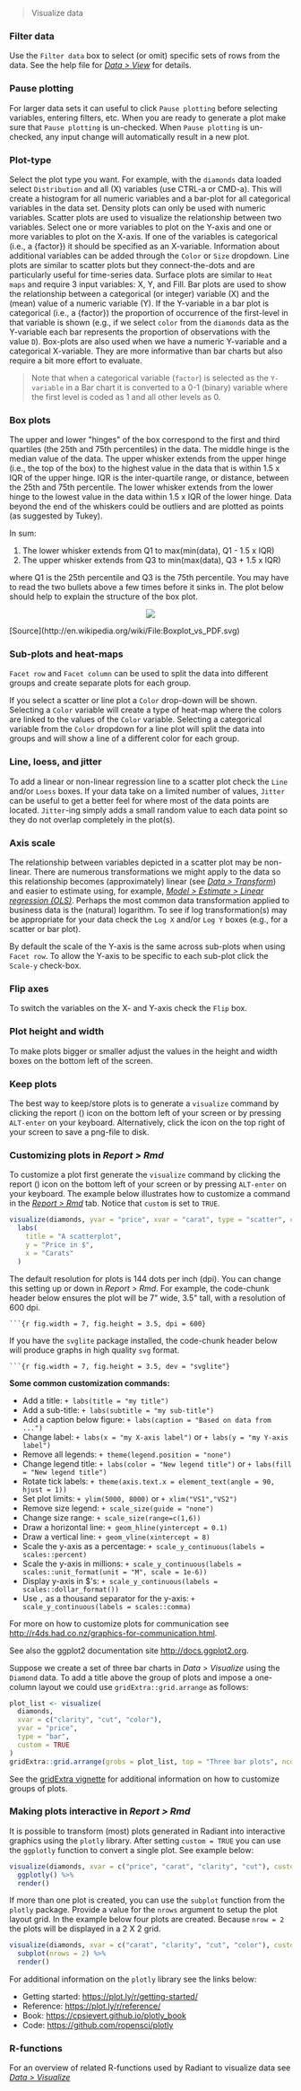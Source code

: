 > Visualize data

### Filter data

Use the `Filter data` box to select (or omit) specific sets of rows from the data. See the help file for <a href="https://radiant-rstats.github.io/docs/data/view.html" target="_blank">_Data > View_</a> for details.

### Pause plotting

For larger data sets it can useful to click `Pause plotting` before selecting variables, entering filters, etc. When you are ready to generate a plot make sure that `Pause plotting` is un-checked. When `Pause plotting` is un-checked, any input change will automatically result in a new plot.

### Plot-type

Select the plot type you want. For example, with the `diamonds` data loaded select `Distribution` and all (X) variables (use CTRL-a or CMD-a). This will create a histogram for all numeric variables and a bar-plot for all categorical variables in the data set. Density plots can only be used with numeric variables. Scatter plots are used to visualize the relationship between two variables. Select one or more variables to plot on the Y-axis and one or more variables to plot on the X-axis. If one of the variables is categorical (i.e., a {factor}) it should be specified as an X-variable. Information about additional variables can be added through the `Color` or `Size` dropdown. Line plots are similar to scatter plots but they connect-the-dots and are particularly useful for time-series data. Surface plots are similar to `Heat maps` and require 3 input variables: X, Y, and Fill. Bar plots are used to show the relationship between a categorical (or integer) variable (X) and the (mean) value of a numeric variable (Y). If the Y-variable in a bar plot is categorical (i.e., a {factor}) the proportion of occurrence of the first-level in that variable is shown (e.g., if we select `color` from the `diamonds` data as the Y-variable each bar represents the proportion of observations with the value `D`). Box-plots are also used when we have a numeric Y-variable and a categorical X-variable. They are more informative than bar charts but also require a bit more effort to evaluate.

> Note that when a categorical variable (`factor`) is selected as the `Y-variable` in a Bar chart it is converted to a 0-1 (binary) variable where the first level is coded as 1 and all other levels as 0.

### Box plots

The upper and lower "hinges" of the box correspond to the first and third quartiles (the 25th and 75th percentiles) in the data. The middle hinge is the median value of the data. The upper whisker extends from the upper hinge (i.e., the top of the box) to the highest value in the data that is within 1.5 x IQR of the upper hinge. IQR is the inter-quartile range, or distance, between the 25th and 75th percentile. The lower whisker extends from the lower hinge to the lowest value in the data within 1.5 x IQR of the lower hinge. Data beyond the end of the whiskers could be outliers and are plotted as points (as suggested by Tukey).

In sum:
1. The lower whisker extends from Q1 to max(min(data), Q1 - 1.5 x IQR)
2. The upper whisker extends from Q3 to min(max(data), Q3 + 1.5 x IQR)

where Q1 is the 25th percentile and Q3 is the 75th percentile. You may have to read the two bullets above a few times before it sinks in. The plot below should help to explain the structure of the box plot.

<p align="center"><img src="figures/boxplot.png"></p>
[Source](http://en.wikipedia.org/wiki/File:Boxplot_vs_PDF.svg)

### Sub-plots and heat-maps

`Facet row` and `Facet column` can be used to split the data into different groups and create separate plots for each group.

If you select a scatter or line plot a `Color` drop-down will be shown. Selecting a `Color` variable will create a type of heat-map where the colors are linked to the values of the `Color` variable. Selecting a categorical variable from the `Color` dropdown for a line plot will split the data into groups and will show a line of a different color for each group.

### Line, loess, and jitter

To add a linear or non-linear regression line to a scatter plot check the `Line` and/or `Loess` boxes. If your data take on a limited number of values, `Jitter` can be useful to get a better feel for where most of the data points are located. `Jitter`-ing simply adds a small random value to each data point so they do not overlap completely in the plot(s).

### Axis scale

The relationship between variables depicted in a scatter plot may be non-linear. There are numerous transformations we might apply to the data so this relationship becomes (approximately) linear (see _<a href="https://radiant-rstats.github.io/docs/data/transform.html" target="_blank">Data > Transform</a>_) and easier to estimate using, for example, _<a href="https://radiant-rstats.github.io/docs/model/regress.html" target="_blank">Model > Estimate > Linear regression (OLS)</a>_. Perhaps the most common data transformation applied to business data is the (natural) logarithm. To see if log transformation(s) may be appropriate for your data check the `Log X` and/or `Log Y` boxes (e.g., for a scatter or bar plot).

By default the scale of the Y-axis is the same across sub-plots when using `Facet row`. To allow the Y-axis to be specific to each sub-plot click the `Scale-y` check-box.

### Flip axes

To switch the variables on the X- and Y-axis check the `Flip` box.

### Plot height and width

To make plots bigger or smaller adjust the values in the height and width boxes on the bottom left of the screen.

### Keep plots

The best way to keep/store plots is to generate a `visualize` command by clicking the report (<i title='Report results' class='fa fa-edit'></i>) icon on the bottom left of your screen or by pressing `ALT-enter` on your keyboard. Alternatively, click the <i title='Download' class='fa fa-download'></i> icon on the top right of your screen to save a png-file to disk.

### Customizing plots in _Report > Rmd_

To customize a plot first generate the `visualize` command by clicking the report (<i title='Report results' class='fa fa-edit'></i>) icon on the bottom left of your screen or by pressing `ALT-enter` on your keyboard. The example below illustrates how to customize a command in the <a href="https://radiant-rstats.github.io/docs/data/report.html" target="_blank">_Report > Rmd_</a> tab. Notice that `custom` is set to `TRUE`.

```r
visualize(diamonds, yvar = "price", xvar = "carat", type = "scatter", custom = TRUE) +
  labs(
    title = "A scatterplot", 
    y = "Price in $",
    x = "Carats"
  )
```

The default resolution for plots is 144 dots per inch (dpi). You can change this setting up or down in _Report > Rmd_. For example, the code-chunk header below ensures the plot will be 7" wide, 3.5" tall, with a resolution of 600 dpi.

```` ```{r fig.width = 7, fig.height = 3.5, dpi = 600} ````

If you have the `svglite` package installed, the code-chunk header below will produce graphs in high quality `svg` format.

```` ```{r fig.width = 7, fig.height = 3.5, dev = "svglite"} ````

**Some common customization commands:**

* Add a title: `+ labs(title = "my title")`
* Add a sub-title: `+ labs(subtitle = "my sub-title")`
* Add a caption below figure: `+ labs(caption = "Based on data from ...")`
* Change label: `+ labs(x = "my X-axis label")` or `+ labs(y = "my Y-axis label")`
* Remove all legends: `+ theme(legend.position = "none")`
* Change legend title: `+ labs(color = "New legend title")` or `+ labs(fill = "New legend title")`
* Rotate tick labels: `+ theme(axis.text.x = element_text(angle = 90, hjust = 1))`
* Set plot limits: `+ ylim(5000, 8000)` or `+ xlim("VS1","VS2")`
* Remove size legend: `+ scale_size(guide = "none")`
* Change size range: `+ scale_size(range=c(1,6))`
* Draw a horizontal line: `+ geom_hline(yintercept = 0.1)`
* Draw a vertical line: `+ geom_vline(xintercept = 8)`
* Scale the y-axis as a percentage: `+ scale_y_continuous(labels = scales::percent)`
* Scale the y-axis in millions: `+ scale_y_continuous(labels = scales::unit_format(unit = "M", scale = 1e-6))`
* Display y-axis in \$'s: `+ scale_y_continuous(labels = scales::dollar_format())`
* Use `,` as a thousand separator for the y-axis: `+ scale_y_continuous(labels = scales::comma)`

For more on how to customize plots for communication see <a href="http://r4ds.had.co.nz/graphics-for-communication.html" target="_blank">http://r4ds.had.co.nz/graphics-for-communication.html</a>.

See also the ggplot2 documentation site <a href="http://docs.ggplot2.org/" target="_blank">http://docs.ggplot2.org</a>.

Suppose we create a set of three bar charts in _Data > Visualize_ using the `Diamond` data. To add a title above the group of plots and impose a one-column layout we could use `gridExtra::grid.arrange` as follows:

```r
plot_list <- visualize(
  diamonds, 
  xvar = c("clarity", "cut", "color"), 
  yvar = "price", 
  type = "bar", 
  custom = TRUE
) 
gridExtra::grid.arrange(grobs = plot_list, top = "Three bar plots", ncol = 1)
```

See the <a href="https://cran.r-project.org/web/packages/gridExtra/vignettes/arrangeGrob.html">gridExtra vignette</a> for additional information on how to customize groups of plots.

### Making plots interactive in _Report > Rmd_

It is possible to transform (most) plots generated in Radiant into interactive graphics using the `plotly` library. After setting `custom = TRUE` you can use the `ggplotly` function to convert a single plot. See example below:

```r
visualize(diamonds, xvar = c("price", "carat", "clarity", "cut"), custom = TRUE) %>%
  ggplotly() %>%
  render()
```

If more than one plot is created, you can use the `subplot` function from the `plotly` package. Provide a value for the `nrows` argument to setup the plot layout grid. In the example below four plots are created. Because `nrow = 2` the plots will be displayed in a 2 X 2 grid. 

```r
visualize(diamonds, xvar = c("carat", "clarity", "cut", "color"), custom = TRUE) %>%
  subplot(nrows = 2) %>%
  render()
```

For additional information on the `plotly` library see the links below:

* Getting started: https://plot.ly/r/getting-started/
* Reference: https://plot.ly/r/reference/
* Book: https://cpsievert.github.io/plotly_book
* Code: https://github.com/ropensci/plotly

### R-functions

For an overview of related R-functions used by Radiant to visualize data see <a href = " https://radiant-rstats.github.io/radiant.data/reference/index.html#section-data-visualize" target="_blank">_Data > Visualize_</a>
